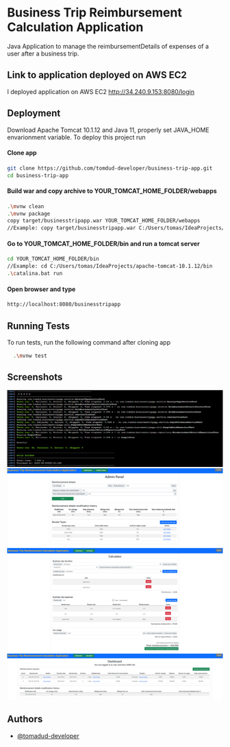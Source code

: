 
# Business Trip Reimbursement Calculation Application

Java Application to manage the reimbursementDetails of expenses of a user after a business trip.

## Link to application deployed on AWS EC2
I deployed application on AWS EC2
http://34.240.9.153:8080/login


## Deployment

Download Apache Tomcat 10.1.12 and Java 11, properly set JAVA_HOME envarionment variable.
To deploy this project run

#### Clone app
```bash
git clone https://github.com/tomdud-developer/business-trip-app.git
cd business-trip-app
```

#### Build war and copy archive to YOUR_TOMCAT_HOME_FOLDER/webapps
```bash
.\mvnw clean
.\mvnw package
copy target/businesstripapp.war YOUR_TOMCAT_HOME_FOLDER/webapps
//Example: copy target/businesstripapp.war C:/Users/tomas/IdeaProjects/apache-tomcat-10.1.12/webapps
```

#### Go to YOUR_TOMCAT_HOME_FOLDER/bin and run a tomcat server
```bash
cd YOUR_TOMCAT_HOME_FOLDER/bin 
//Example: cd C:/Users/tomas/IdeaProjects/apache-tomcat-10.1.12/bin
.\catalina.bat run
```

#### Open browser and type
```bash
http://localhost:8080/businesstripapp
```

## Running Tests

To run tests, run the following command after cloning app

```bash
  .\mvnw test
```

## Screenshots
![tests.png](assets%2Ftests.png)
![admin-panel.png](assets%2Fadmin-panel.png)
![calculator.png](assets%2Fcalculator.png)
![dashboard.png](assets%2Fdashboard.png)


## Authors

- [@tomadud-developer](https://www.github.com/tomadud-developer)


